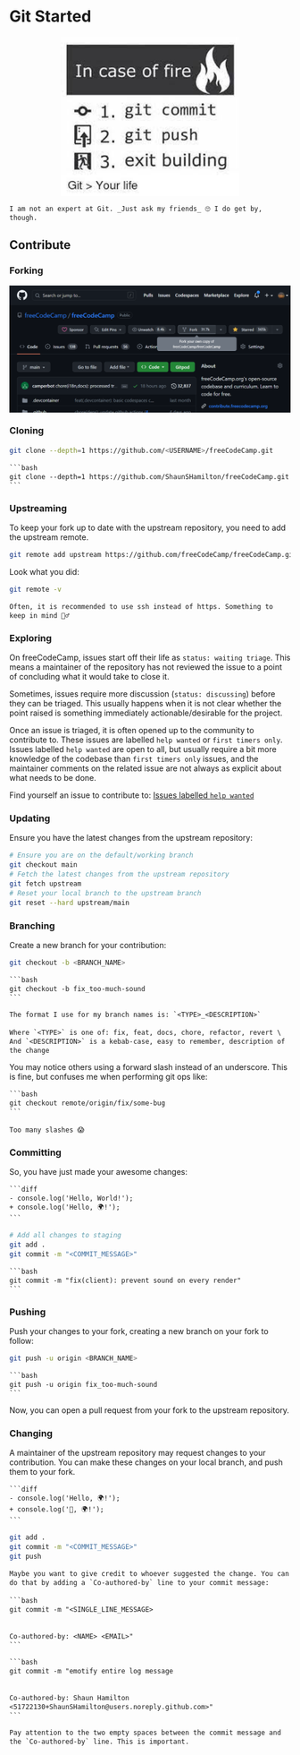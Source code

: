 # Git Started

<div style="display:flex;justify-content:center;"><img src="images/git-good.png" alt="git good" width="320px" /></div>

```admonish caution
I am not an expert at Git. _Just ask my friends_ 🙄 I do get by, though.
```

## Contribute

### Forking

<div style="display:flex;justify-content:center;"><img src="images/fork-freecodecamp.png" alt="fork freecodecamp" width="620px" /></div>

### Cloning

```bash
git clone --depth=1 https://github.com/<USERNAME>/freeCodeCamp.git
```

<!-- prettier-ignore -->
~~~admonish example
```bash
git clone --depth=1 https://github.com/ShaunSHamilton/freeCodeCamp.git
```
~~~

### Upstreaming

To keep your fork up to date with the upstream repository, you need to add the upstream remote.

```bash
git remote add upstream https://github.com/freeCodeCamp/freeCodeCamp.git
```

Look what you did:

```bash
git remote -v
```

```admonish note
Often, it is recommended to use ssh instead of https. Something to keep in mind 🤷‍♂️
```

### Exploring

On freeCodeCamp, issues start off their life as `status: waiting triage`. This means a maintainer of the repository has not reviewed the issue to a point of concluding what it would take to close it.

Sometimes, issues require more discussion (`status: discussing`) before they can be triaged. This usually happens when it is not clear whether the point raised is something immediately actionable/desirable for the project.

Once an issue is triaged, it is often opened up to the community to contribute to. These issues are labelled `help wanted` or `first timers only`. Issues labelled `help wanted` are open to all, but usually require a bit more knowledge of the codebase than `first timers only` issues, and the maintainer comments on the related issue are not always as explicit about what needs to be done.

Find yourself an issue to contribute to: [Issues labelled `help wanted`](https://github.com/freeCodeCamp/freeCodeCamp/issues?q=is%3Aissue+is%3Aopen+label%3A%22help+wanted%22)

### Updating

Ensure you have the latest changes from the upstream repository:

```bash
# Ensure you are on the default/working branch
git checkout main
# Fetch the latest changes from the upstream repository
git fetch upstream
# Reset your local branch to the upstream branch
git reset --hard upstream/main
```

### Branching

Create a new branch for your contribution:

```bash
git checkout -b <BRANCH_NAME>
```

<!-- prettier-ignore -->
~~~admonish example
```bash
git checkout -b fix_too-much-sound
```
~~~

```admonish tip
The format I use for my branch names is: `<TYPE>_<DESCRIPTION>`

Where `<TYPE>` is one of: fix, feat, docs, chore, refactor, revert \
And `<DESCRIPTION>` is a kebab-case, easy to remember, description of the change
```

You may notice others using a forward slash instead of an underscore. This is fine, but confuses me when performing git ops like:

<!-- prettier-ignore -->
~~~admonish example title=""
```bash
git checkout remote/origin/fix/some-bug
```

Too many slashes 😱
~~~

### Committing

So, you have just made your awesome changes:

<!-- prettier-ignore -->
~~~admonish example title=""
```diff
- console.log('Hello, World!');
+ console.log('Hello, 🌍!');
```
~~~

```bash
# Add all changes to staging
git add .
git commit -m "<COMMIT_MESSAGE>"
```

<!-- prettier-ignore -->
~~~admonish example
```bash
git commit -m "fix(client): prevent sound on every render"
```
~~~

### Pushing

Push your changes to your fork, creating a new branch on your fork to follow:

```bash
git push -u origin <BRANCH_NAME>
```

<!-- prettier-ignore -->
~~~admonish example
```bash
git push -u origin fix_too-much-sound
```
~~~

Now, you can open a pull request from your fork to the upstream repository.

### Changing

A maintainer of the upstream repository may request changes to your contribution. You can make these changes on your local branch, and push them to your fork.

<!-- prettier-ignore -->
~~~admonish example title=""
```diff
- console.log('Hello, 🌍!');
+ console.log('👋, 🌍!');
```
~~~

```bash
git add .
git commit -m "<COMMIT_MESSAGE>"
git push
```

<!-- prettier-ignore -->
~~~admonish note title=""
Maybe you want to give credit to whoever suggested the change. You can do that by adding a `Co-authored-by` line to your commit message:

```bash
git commit -m "<SINGLE_LINE_MESSAGE>


Co-authored-by: <NAME> <EMAIL>"
```
~~~

<!-- prettier-ignore -->
~~~admonish example
```bash
git commit -m "emotify entire log message


Co-authored-by: Shaun Hamilton <51722130+ShaunSHamilton@users.noreply.github.com>"
```
~~~

```admonish warning
Pay attention to the two empty spaces between the commit message and the `Co-authored-by` line. This is important.
```
